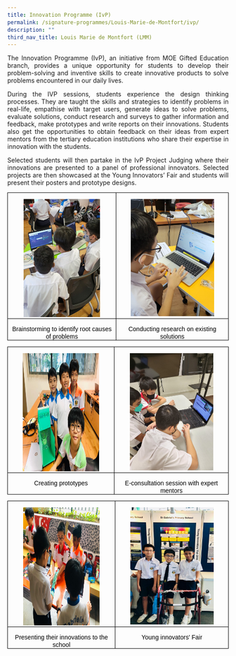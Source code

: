 ```yaml
---
title: Innovation Programme (IvP)
permalink: /signature-programmes/Louis-Marie-de-Montfort/ivp/
description: ""
third_nav_title: Louis Marie de Montfort (LMM)
---
```

<p align="justify">
	The Innovation Programme (IvP), an initiative from MOE Gifted Education branch, provides a unique opportunity for students to develop their problem-solving and inventive skills to create innovative products to solve problems encountered in our daily lives. 
</p>
<p align="justify">
During the IVP sessions, students experience the design thinking processes. They are taught the skills and strategies to identify problems in real-life, empathise with target users, generate ideas to solve problems, evaluate solutions, conduct research and surveys to gather information and feedback, make prototypes and write reports on their innovations. Students also get the opportunities to obtain feedback on their ideas from expert mentors from the tertiary education institutions who share their expertise in innovation with the students. 
</p>
<p align="justify">
Selected students will then partake in the IvP Project Judging where their innovations are presented to a panel of professional innovators. Selected projects are then showcased at the Young Innovators’ Fair and students will present their posters and prototype designs.
</p>

<table class="MsoTableGrid" border="1" cellspacing="0" cellpadding="0" style="border-collapse:collapse;border:none;mso-border-alt:solid windowtext .5pt;
 mso-yfti-tbllook:1184;mso-padding-alt:0in 5.4pt 0in 5.4pt"><tbody><tr style="mso-yfti-irow:0;mso-yfti-firstrow:yes"><td width="302" valign="top" style="width:226.45pt;border:solid windowtext 1.0pt;
  mso-border-alt:solid windowtext .5pt;padding:0in 5.4pt 0in 5.4pt"><p class="MsoNormal" align="center" style="margin-bottom:0in;text-align:center;
  line-height:normal"><span style="mso-no-proof:yes"><img width="174" height="268" src="/images/Brainstorming%20to%20identify%20root%20causes%20of%20problems.jpg"></span></p></td><td width="321" valign="top" style="width:241.05pt;border:solid windowtext 1.0pt;
  border-left:none;mso-border-left-alt:solid windowtext .5pt;mso-border-alt:
  solid windowtext .5pt;padding:0in 5.4pt 0in 5.4pt"><p class="MsoNormal" align="center" style="margin-bottom:0in;text-align:center;
  line-height:normal"><span style="mso-no-proof:yes"><img width="190" height="266" src="/images/Conducting%20research%20on%20existing%20solutions.jpg"></span></p></td></tr><tr style="mso-yfti-irow:1;mso-yfti-lastrow:yes"><td width="302" valign="top" style="width:226.45pt;border:solid windowtext 1.0pt;
  border-top:none;mso-border-top-alt:solid windowtext .5pt;mso-border-alt:solid windowtext .5pt;
  padding:0in 5.4pt 0in 5.4pt"><p class="MsoNormal" align="center" style="margin-bottom:0in;text-align:center;
  line-height:normal"><span style="font-family:&quot;Arial&quot;,sans-serif;color:black">Brainstorming to identify root causes of problems</span></p></td><td width="321" valign="top" style="width:241.05pt;border-top:none;border-left:
  none;border-bottom:solid windowtext 1.0pt;border-right:solid windowtext 1.0pt;
  mso-border-top-alt:solid windowtext .5pt;mso-border-left-alt:solid windowtext .5pt;
  mso-border-alt:solid windowtext .5pt;padding:0in 5.4pt 0in 5.4pt"><p class="MsoNormal" align="center" style="margin-bottom:0in;text-align:center;
  line-height:normal"><span style="font-family:&quot;Arial&quot;,sans-serif;color:black">Conducting research on existing solutions</span></p></td></tr></tbody></table>
	
<table class="MsoTableGrid" border="1" cellspacing="0" cellpadding="0" style="border-collapse:collapse;border:none;mso-border-alt:solid windowtext .5pt;
 mso-yfti-tbllook:1184;mso-padding-alt:0in 5.4pt 0in 5.4pt"><tbody><tr style="mso-yfti-irow:0;mso-yfti-firstrow:yes"><td width="302" valign="top" style="width:226.45pt;border:solid windowtext 1.0pt;
  mso-border-alt:solid windowtext .5pt;padding:0in 5.4pt 0in 5.4pt"><p class="MsoNormal" align="center" style="margin-bottom:0in;text-align:center;
  line-height:normal"><span style="mso-no-proof:yes"><img width="174" height="268" src="/images/Creating%20prototypes.jpeg"></span></p></td><td width="321" valign="top" style="width:241.05pt;border:solid windowtext 1.0pt;
  border-left:none;mso-border-left-alt:solid windowtext .5pt;mso-border-alt:
  solid windowtext .5pt;padding:0in 5.4pt 0in 5.4pt"><p class="MsoNormal" align="center" style="margin-bottom:0in;text-align:center;
  line-height:normal"><span style="mso-no-proof:yes"><img width="190" height="266" src="/images/E-consultation%20session%20with%20expert%20mentors%20.jpg"></span></p></td></tr><tr style="mso-yfti-irow:1;mso-yfti-lastrow:yes"><td width="302" valign="top" style="width:226.45pt;border:solid windowtext 1.0pt;
  border-top:none;mso-border-top-alt:solid windowtext .5pt;mso-border-alt:solid windowtext .5pt;
  padding:0in 5.4pt 0in 5.4pt"><p class="MsoNormal" align="center" style="margin-bottom:0in;text-align:center;
  line-height:normal"><span style="font-family:&quot;Arial&quot;,sans-serif;color:black">Creating prototypes</span></p></td><td width="321" valign="top" style="width:241.05pt;border-top:none;border-left:
  none;border-bottom:solid windowtext 1.0pt;border-right:solid windowtext 1.0pt;
  mso-border-top-alt:solid windowtext .5pt;mso-border-left-alt:solid windowtext .5pt;
  mso-border-alt:solid windowtext .5pt;padding:0in 5.4pt 0in 5.4pt"><p class="MsoNormal" align="center" style="margin-bottom:0in;text-align:center;
  line-height:normal"><span style="font-family:&quot;Arial&quot;,sans-serif;color:black">E-consultation session with expert mentors </span></p></td></tr></tbody></table>
	
<table class="MsoTableGrid" border="1" cellspacing="0" cellpadding="0" style="border-collapse:collapse;border:none;mso-border-alt:solid windowtext .5pt;
 mso-yfti-tbllook:1184;mso-padding-alt:0in 5.4pt 0in 5.4pt"><tbody><tr style="mso-yfti-irow:0;mso-yfti-firstrow:yes"><td width="302" valign="top" style="width:226.45pt;border:solid windowtext 1.0pt;
  mso-border-alt:solid windowtext .5pt;padding:0in 5.4pt 0in 5.4pt"><p class="MsoNormal" align="center" style="margin-bottom:0in;text-align:center;
  line-height:normal"><span style="mso-no-proof:yes"><img width="174" height="268" src="/images/Presenting%20their%20innovations%20to%20the%20school.jpeg"></span></p></td><td width="321" valign="top" style="width:241.05pt;border:solid windowtext 1.0pt;
  border-left:none;mso-border-left-alt:solid windowtext .5pt;mso-border-alt:
  solid windowtext .5pt;padding:0in 5.4pt 0in 5.4pt"><p class="MsoNormal" align="center" style="margin-bottom:0in;text-align:center;
  line-height:normal"><span style="mso-no-proof:yes"><img width="190" height="266" src="/images/Young%20innovators'%20Fair.jpeg"></span></p></td></tr><tr style="mso-yfti-irow:1;mso-yfti-lastrow:yes"><td width="302" valign="top" style="width:226.45pt;border:solid windowtext 1.0pt;
  border-top:none;mso-border-top-alt:solid windowtext .5pt;mso-border-alt:solid windowtext .5pt;
  padding:0in 5.4pt 0in 5.4pt"><p class="MsoNormal" align="center" style="margin-bottom:0in;text-align:center;
  line-height:normal"><span style="font-family:&quot;Arial&quot;,sans-serif;color:black">Presenting their innovations to the school</span></p></td><td width="321" valign="top" style="width:241.05pt;border-top:none;border-left:
  none;border-bottom:solid windowtext 1.0pt;border-right:solid windowtext 1.0pt;
  mso-border-top-alt:solid windowtext .5pt;mso-border-left-alt:solid windowtext .5pt;
  mso-border-alt:solid windowtext .5pt;padding:0in 5.4pt 0in 5.4pt"><p class="MsoNormal" align="center" style="margin-bottom:0in;text-align:center;
  line-height:normal"><span style="font-family:&quot;Arial&quot;,sans-serif;color:black">Young innovators' Fair </span></p></td></tr></tbody></table>
